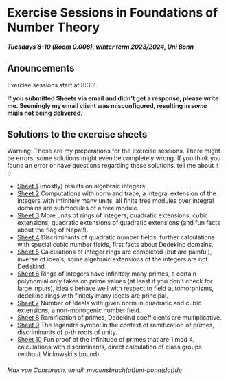 # Exercise Sessions in Foundations of Number Theory
##### Tuesdays 8-10 (Room 0.008), winter term 2023/2024, Uni Bonn

## Anouncements
Exercise sessions start at 8:30!

**If you submitted Sheets via email and didn't get a response, please write me.
Seemingly my email client was misconfigured, resulting in *some* mails not
being delivered.**


## Solutions to the exercise sheets
Warning: These are my preperations for the exercise sessions. There might be errors, some solutions might even be completely wrong. If you think you found an error or have questions regarding these solutions, tell me about it :)

* [Sheet 1](Sheet01/Sheet01.pdf) (mostly) results on algebraic integers.
* [Sheet 2](Sheet02/Sheet02.pdf) Computations with norm and trace, a integral extension of the integers with infinitely many units, all finite free modules over integral domains are submodules of a free module.
* [Sheet 3](Sheet03/Sheet03.pdf) More units of rings of integers, quadratic extensions, cubic extensions, quadratic extensions of quadratic extensions (and fun facts about the flag of Nepal!).
* [Sheet 4](Sheet04/Sheet04.pdf) Discriminants of quadratic number fields, further calculations with special cubic number fields, first facts about Dedekind domains.
* [Sheet 5](Sheet05/Sheet05.pdf) Calculations of integer rings are completed (but are painful), inverse of ideals, some algebraic extensions of the integers are not Dedekind.
* [Sheet 6](Sheet06/Sheet06.pdf) Rings of integers have infinitely many primes, 
a certain polynomial only takes on prime values (at least if you don't check for large inputs), ideals behave well with respect to field automorphisms, dedekind rings with finitely many ideals are principal.
* [Sheet 7](Sheet07/Sheet07.pdf) Number of Ideals with given norm in quadratic
and cubic extensions, a non-monogenic number field.
* [Sheet 8](Sheet08/Sheet08.pdf) Ramification of primes, Dedekind coefficients are multiplicative.
* [Sheet 9](Sheet09/Sheet09.pdf) The legendre symbol in the context of ramification of primes, discriminants of p-th roots of unity.
* [Sheet 10](Sheet10/Sheet10.pdf) Fun proof of the infinitude of primes that are 1 mod 4, calculations with discriminants, direct calculation of class groups (without Minkowski's bound).

###### Max von Consbruch, email: mvconsbruch(at)uni-bonn(dot)de
